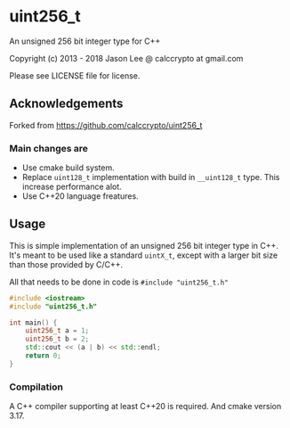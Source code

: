 # uint256_t

An unsigned 256 bit integer type for C++

Copyright (c) 2013 - 2018 Jason Lee @ calccrypto at gmail.com

Please see LICENSE file for license.

## Acknowledgements
Forked from https://github.com/calccrypto/uint256_t

### Main changes are
- Use cmake build system.
- Replace `uint128_t` implementation with build in `__uint128_t` type. This increase performance alot.
- Use C++20 language freatures.

## Usage
This is simple implementation of an unsigned 256 bit
integer type in C++. It's meant to be used like a standard
`uintX_t`, except with a larger bit size than those provided
by C/C++.

All that needs to be done in code is `#include "uint256_t.h"`

```c++
#include <iostream>
#include "uint256_t.h"

int main() {
    uint256_t a = 1;
    uint256_t b = 2;
    std::cout << (a | b) << std::endl;
    return 0;
}
```

### Compilation
A C++ compiler supporting at least C++20 is required. And cmake version 3.17.



